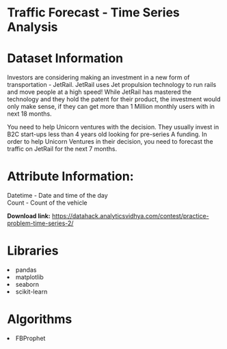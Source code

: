 # Traffic Forecast - Time Series Analysis

# Dataset Information

Investors are considering making an investment in a new form of transportation - JetRail. JetRail uses Jet propulsion technology to run rails and move people at a high speed! While JetRail has mastered the technology and they hold the patent for their product, the investment would only make sense, if they can get more than 1 Million monthly users with in next 18 months.
 
You need to help Unicorn ventures with the decision. They usually invest in B2C start-ups less than 4 years old looking for pre-series A funding. In order to help Unicorn Ventures in their decision, you need to forecast the traffic on JetRail for the next 7 months.


# Attribute Information:

Datetime - Date and time of the day \
Count - Count of the vehicle

**Download link:** https://datahack.analyticsvidhya.com/contest/practice-problem-time-series-2/

# Libraries

<li>pandas
<li>matplotlib
<li>seaborn
<li>scikit-learn

# Algorithms

<li>FBProphet
